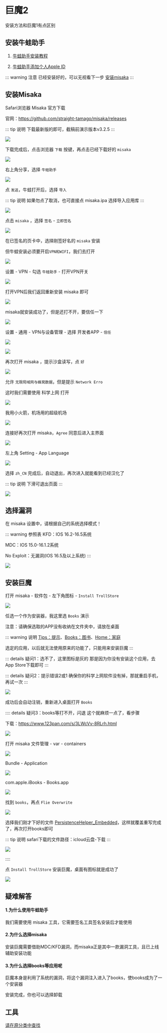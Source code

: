 # 巨魔2

安装方法和巨魔1有点区别


## 安装牛蛙助手


1. [牛蛙助手安装教程](./index.md#牛蛙助手)

2. [牛蛙助手添加个人Apple ID](./index.md#_4-ipa签名)

::: warning 注意
已经安装好的，可以无视看下一步 [安装misaka](#安装misaka)
:::



## 安装Misaka

Safari浏览器 Misaka 官方下载

官网：https://github.com/straight-tamago/misaka/releases

::: tip 说明
下载最新版的即可，截稿前演示版本v3.2.5
:::

![](./Trollstore2-01.png)

下载完成后，点击浏览器 `下载` 按键，再点击已经下载好的 `misaka`

![](./Trollstore2-02.png)


右上角分享，选择 `牛蛙助手`

![](./Trollstore2-03.png)

点 `发送`，牛蛙打开后，选择 `导入`

::: tip 说明
如果勿点了取消，也可直接点 misaka.ipa 选择导入应用库
:::

![](./Trollstore2-04.png)


点击 `misaka` ，选择 `签名` - `立即签名`

![](./Trollstore2-05.png)


在已签名的页卡中，选择刚签好名的 `misaka` 安装

但牛蛙安装必须要开启`VPN和WIFI`，我们去打开

![](./Trollstore2-06.png)

设置 - VPN - 勾选 `牛蛙助手` - 打开VPN开关

![](./Trollstore2-07.png)

打开VPN后我们返回重新安装 misaka 即可

![](./Trollstore2-08.png)

misaka就安装成功了，但是还打不开，要信任一下

![](./Trollstore2-09.png)


设置 - 通用 - VPN与设备管理 - 选择 开发者APP - `信任`

![](./Trollstore2-10.png)

![](./Trollstore2-11.png)


再次打开 misaka ，提示沙盒读写，点 `好`

![](./Trollstore2-12.png)

允许 `无限局域网与蜂窝数据`，但是提示 `Network Erro`

这时我们需要使用 科学上网 打开

![](./Trollstore2-13.png)

我用小火箭，机场用的超级机场

![](./Trollstore2-14.png)

连接好再次打开 misaka，`Agree` 同意后进入主界面

![](./Trollstore2-15.png)


左上角 Setting - App Language

![](./Trollstore2-16.png)

选择 `zh_CN` 完成后，自动退出，再次进入就能看到已经汉化了

::: tip 说明
下滑可退出页面
:::

![](./Trollstore2-17.png)



## 选择漏洞


在 misaka 设置中，请根据自己的系统选择模式！

::: warning 参照表
KFD：IOS 16.2-16.5系统

MDC：IOS 15.0-16.1.2系统

No Exploit：无漏洞(IOS 16.5及以上系统)
:::


![](./Trollstore2-18.png)



## 安装巨魔


打开 misaka - 软件包 - 左下角图标 - `Install TrollStore`

![](./Trollstore2-19.png)

任选一个作为安装器，我这里选 `Books` 演示

注意：请确保选取的APP没有收纳在文件夹中，请放在桌面

::: warning 说明
[Tips：提示](https://apps.apple.com/cn/app/id1069509450)、[Books：图书](https://apps.apple.com/cn/app/id364709193)、[Home：家庭](https://apps.apple.com/cn/app/id1110145103)

选定的应用，以后就无法使用原来的功能了，只能用来安装巨魔
:::

::: details 疑问1：选不了，这里图标是灰的
那是因为你没有安装这个应用，去App Store下载即可
:::

::: details 疑问2：提示错误2或1
确保你的科学上网软件没有掉，那就重启手机，再试一次
:::


![](./Trollstore2-20.png)


成功后会自动注销，重新进入桌面打开 `Books`

:::: details 疑问3：books等打不开，闪退
这个就麻烦一点了，看步骤

下载：https://www.123pan.com/s/3LWcVv-8RLrh.html

![](./Trollstore2-21.png)

打开 misaka 文件管理 - var - containers

![](./Trollstore2-22.png)

Bundle - Application

![](./Trollstore2-23.png)

com.apple.iBooks - Books.app

![](./Trollstore2-24.png)

找到 `books`，再点 `Flie Overwrite`

![](./Trollstore2-25.png)

选择我们刚才下好的文件 [PersistenceHelper_Embedded](https://www.123pan.com/s/3LWcVv-8RLrh.html)，这样就覆盖重写完成了，再次打开books即可

::: tip 说明
safari下载的文件路径：icloud云盘-下载
:::

![](./Trollstore2-26.png)


::::


点 `Install TrollStore` 安装巨魔，桌面有图标就是成功了

![](./Trollstore2-27.png)


## 疑难解答

#### 1.为什么使用牛蛙助手

我们需要使用 misaka 工具，它需要签名工具签名安装后才能使用

#### 2.为什么选择misaka

安装巨魔需要借助MDC/KFD漏洞，而misaka正是其中一款漏洞工具，且已上线辅助安装功能

#### 3.为什么选择books等应用呢

巨魔本身是利用了系统的漏洞，将这个漏洞注入进入了books，使books成为了一个安装器

安装完成，你也可以选择卸载


## 工具

[请在原分类中查找](./index.md#5其他工具)